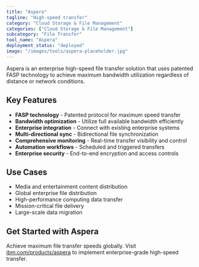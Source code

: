 ```yaml
---
title: "Aspera"
tagline: "High-speed transfer"
category: "Cloud Storage & File Management"
categories: ["Cloud Storage & File Management"]
subcategory: "File Transfer"
tool_name: "Aspera"
deployment_status: "deployed"
image: "/images/tools/aspera-placeholder.jpg"
---
```

Aspera is an enterprise high-speed file transfer solution that uses patented FASP technology to achieve maximum bandwidth utilization regardless of distance or network conditions.

## Key Features

- **FASP technology** - Patented protocol for maximum speed transfer
- **Bandwidth optimization** - Utilize full available bandwidth efficiently
- **Enterprise integration** - Connect with existing enterprise systems
- **Multi-directional sync** - Bidirectional file synchronization
- **Comprehensive monitoring** - Real-time transfer visibility and control
- **Automation workflows** - Scheduled and triggered transfers
- **Enterprise security** - End-to-end encryption and access controls

## Use Cases

- Media and entertainment content distribution
- Global enterprise file distribution
- High-performance computing data transfer
- Mission-critical file delivery
- Large-scale data migration

## Get Started with Aspera

Achieve maximum file transfer speeds globally. Visit [ibm.com/products/aspera](https://www.ibm.com/products/aspera) to implement enterprise-grade high-speed transfer.
